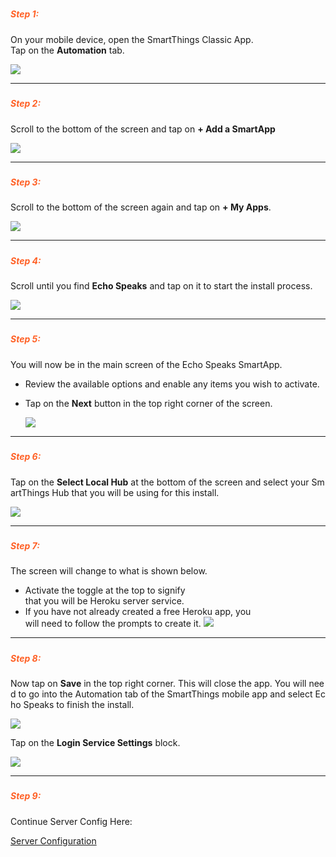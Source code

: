 ##### <h5 style="color: #FF6025;">Step 1:</h5>
On your mobile device, open the SmartThings Classic App.  
Tap on the **Automation** tab.

![](https://tonesto7.github.io/echo-speaks-docs/static/img/SA-1.jpg)

---
##### <h5 style="color: #FF6025;">Step 2:</h5>
Scroll to the bottom of the screen and tap on **+ Add a SmartApp**

![](https://tonesto7.github.io/echo-speaks-docs/static/img/SA-2.jpg)

---
##### <h5 style="color: #FF6025;">Step 3:</h5>
Scroll to the bottom of the screen again and tap on **+ My Apps**.

![](https://tonesto7.github.io/echo-speaks-docs/static/img/SA-3.jpg)

---
##### <h5 style="color: #FF6025;">Step 4:</h5>
Scroll until you find **Echo Speaks** and tap on it to start the install process.

![](https://tonesto7.github.io/echo-speaks-docs/static/img/SA-4.jpg)

---
##### <h5 style="color: #FF6025;">Step 5:</h5>
You will now be in the main screen of the Echo Speaks SmartApp.
* Review the available options and enable any items you wish to activate.
* Tap on the **Next** button in the top right corner of the screen.  

  ![](https://tonesto7.github.io/echo-speaks-docs/static/img/Install-1.jpg)

---
##### <h5 style="color: #FF6025;">Step 6:</h5>
Tap on the **Select Local Hub** at the bottom of the screen and select your SmartThings Hub that you will be using for this install.

![](https://tonesto7.github.io/echo-speaks-docs/static/img/Install-2.jpg)

---
##### <h5 style="color: #FF6025;">Step 7:</h5>
The screen will change to what is shown below.
 * Activate the toggle at the top to signify that you will be Heroku server service. 
 * If you have not already created a free Heroku app, you will need to follow the prompts to create it.
 ![](https://tonesto7.github.io/echo-speaks-docs/static/img/Install-3.jpg)

---
##### <h5 style="color: #FF6025;">Step 8:</h5>
Now tap on **Save** in the top right corner. This will close the app. You will need to go into the Automation tab of the SmartThings mobile app and select Echo Speaks to finish the install. 

![](https://tonesto7.github.io/echo-speaks-docs/static/img/Install-4.jpg)

Tap on the **Login Service Settings** block.

![](https://tonesto7.github.io/echo-speaks-docs/static/img/Install-4-1.jpg)

---
##### <h5 style="color: #FF6025;">Step 9:</h5>
Continue Server Config Here:

[Server Configuration](https://tonesto7.github.io/echo-speaks-docs/#/docs/installation/configuration/serverConfig "wikilink")

